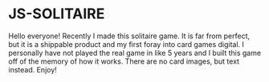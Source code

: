 # JS-SOLITAIRE

Hello everyone! Recently I made this solitaire game. It is far from perfect, but it is a shippable product and my first foray into card games digital. I personally have not played the real game in like 5 years and I built this game off of the memory of how it works. There are no card images, but text instead. Enjoy!



